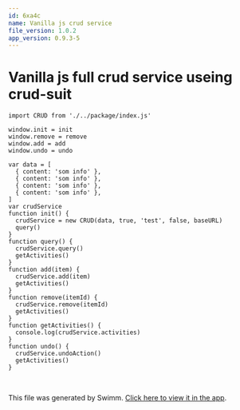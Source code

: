 ```yaml
---
id: 6xa4c
name: Vanilla js crud service
file_version: 1.0.2
app_version: 0.9.3-5
---
```


# Vanilla js full crud service useing crud-suit

```
import CRUD from './../package/index.js'

window.init = init
window.remove = remove
window.add = add
window.undo = undo

var data = [
  { content: 'som info' },
  { content: 'som info' },
  { content: 'som info' },
  { content: 'som info' },
]
var crudService
function init() {
  crudService = new CRUD(data, true, 'test', false, baseURL)
  query()
}
function query() {
  crudService.query()
  getActivities()
}
function add(item) {
  crudService.add(item)
  getActivities()
}
function remove(itemId) {
  crudService.remove(itemId)
  getActivities()
}
function getActivities() {
  console.log(crudService.activities)
}
function undo() {
  crudService.undoAction()
  getActivities()
}
```




<br/>

This file was generated by Swimm. [Click here to view it in the app](https://app.swimm.io/repos/Z2l0aHViJTNBJTNBQ1JVRC1wYWNrYWdlJTNBJTNBdGFsMDMxMQ==/docs/6xa4c).